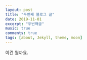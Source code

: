 ```yaml
---
layout: post
title: "두번째 블로그 글"
date: 2019-11-01
excerpt: "두번째글"
music: true
comments: true
tags: [about, Jekyll, theme, moon]
---
```

이건 뭘까요.
